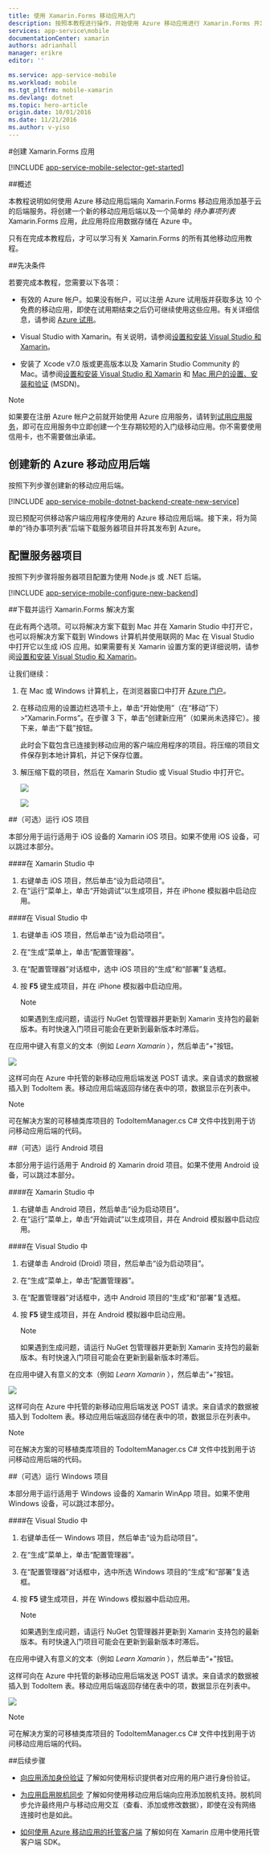 ```yaml
---
title: 使用 Xamarin.Forms 移动应用入门
description: 按照本教程进行操作，开始使用 Azure 移动应用进行 Xamarin.Forms 开发
services: app-service\mobile
documentationCenter: xamarin
authors: adrianhall
manager: erikre
editor: ''

ms.service: app-service-mobile
ms.workload: mobile
ms.tgt_pltfrm: mobile-xamarin
ms.devlang: dotnet
ms.topic: hero-article
origin.date: 10/01/2016
ms.date: 11/21/2016
ms.author: v-yiso
---
```


#创建 Xamarin.Forms 应用

[!INCLUDE [app-service-mobile-selector-get-started](../../includes/app-service-mobile-selector-get-started.md)]

##概述

本教程说明如何使用 Azure 移动应用后端向 Xamarin.Forms 移动应用添加基于云的后端服务。将创建一个新的移动应用后端以及一个简单的 _待办事项列表_ Xamarin.Forms 应用，此应用将应用数据存储在 Azure 中。

只有在完成本教程后，才可以学习有关 Xamarin.Forms 的所有其他移动应用教程。

##先决条件

若要完成本教程，您需要以下各项：

* 有效的 Azure 帐户。如果没有帐户，可以注册 Azure 试用版并获取多达 10 个免费的移动应用，即使在试用期结束之后仍可继续使用这些应用。有关详细信息，请参阅 [Azure 试用](https://www.azure.cn/pricing/1rmb-trial/)。

* Visual Studio with Xamarin。有关说明，请参阅[设置和安装 Visual Studio 和 Xamarin](https://msdn.microsoft.com/zh-cn/library/mt613162.aspx)。

* 安装了 Xcode v7.0 版或更高版本以及 Xamarin Studio Community 的 Mac。请参阅[设置和安装 Visual Studio 和 Xamarin](https://msdn.microsoft.com/zh-cn/library/mt613162.aspx) 和 [Mac 用户的设置、安装和验证](https://msdn.microsoft.com/zh-cn/library/mt488770.aspx) (MSDN)。

>[!NOTE]
> 如果要在注册 Azure 帐户之前就开始使用 Azure 应用服务，请转到[试用应用服务](https://tryappservice.azure.com/?appServiceName=mobile)，即可在应用服务中立即创建一个生存期较短的入门级移动应用。你不需要使用信用卡，也不需要做出承诺。
>
>

## 创建新的 Azure 移动应用后端

按照下列步骤创建新的移动应用后端。

[!INCLUDE [app-service-mobile-dotnet-backend-create-new-service](../../includes/app-service-mobile-dotnet-backend-create-new-service.md)]

现已预配可供移动客户端应用程序使用的 Azure 移动应用后端。接下来，将为简单的“待办事项列表”后端下载服务器项目并将其发布到 Azure。

## 配置服务器项目

按照下列步骤将服务器项目配置为使用 Node.js 或 .NET 后端。

[!INCLUDE [app-service-mobile-configure-new-backend](../../includes/app-service-mobile-configure-new-backend.md)]

##下载并运行 Xamarin.Forms 解决方案

在此有两个选项。可以将解决方案下载到 Mac 并在 Xamarin Studio 中打开它，也可以将解决方案下载到 Windows 计算机并使用联网的 Mac 在 Visual Studio 中打开它以生成 iOS 应用。如果需要有关 Xamarin 设置方案的更详细说明，请参阅[设置和安装 Visual Studio 和 Xamarin](https://msdn.microsoft.com/zh-cn/library/mt613162.aspx)。

让我们继续：

 1. 在 Mac 或 Windows 计算机上，在浏览器窗口中打开 [Azure 门户]。
 2. 在移动应用的设置边栏选项卡上，单击“开始使用”（在“移动”下）>“Xamarin.Forms”。在步骤 3 下，单击“创建新应用”（如果尚未选择它）。接下来，单击“下载”按钮。

    此时会下载包含已连接到移动应用的客户端应用程序的项目。将压缩的项目文件保存到本地计算机，并记下保存位置。

 3. 解压缩下载的项目，然后在 Xamarin Studio 或 Visual Studio 中打开它。

    ![][9]

    ![][8]

##（可选）运行 iOS 项目

本部分用于运行适用于 iOS 设备的 Xamarin iOS 项目。如果不使用 iOS 设备，可以跳过本部分。

####在 Xamarin Studio 中

1. 右键单击 iOS 项目，然后单击“设为启动项目”。
2. 在“运行”菜单上，单击“开始调试”以生成项目，并在 iPhone 模拟器中启动应用。

####在 Visual Studio 中
1. 右键单击 iOS 项目，然后单击“设为启动项目”。
2. 在“生成”菜单上，单击“配置管理器”。
3. 在“配置管理器”对话框中，选中 iOS 项目的“生成”和“部署”复选框。
4. 按 **F5** 键生成项目，并在 iPhone 模拟器中启动应用。

    >[!NOTE]
    > 如果遇到生成问题，请运行 NuGet 包管理器并更新到 Xamarin 支持包的最新版本。有时快速入门项目可能会在更新到最新版本时滞后。
    >
    >

在应用中键入有意义的文本（例如 _Learn Xamarin_ ），然后单击“+”按钮。

![][10]

这样可向在 Azure 中托管的新移动应用后端发送 POST 请求。来自请求的数据被插入到 TodoItem 表。移动应用后端返回存储在表中的项，数据显示在列表中。

>[!NOTE]
可在解决方案的可移植类库项目的 TodoItemManager.cs C# 文件中找到用于访问移动应用后端的代码。

##（可选）运行 Android 项目

本部分用于运行适用于 Android 的 Xamarin droid 项目。如果不使用 Android 设备，可以跳过本部分。

####在 Xamarin Studio 中

1. 右键单击 Android 项目，然后单击“设为启动项目”。
2. 在“运行”菜单上，单击“开始调试”以生成项目，并在 Android 模拟器中启动应用。

####在 Visual Studio 中
1. 右键单击 Android (Droid) 项目，然后单击“设为启动项目”。
4. 在“生成”菜单上，单击“配置管理器”。
5. 在“配置管理器”对话框中，选中 Android 项目的“生成”和“部署”复选框。
6. 按 **F5** 键生成项目，并在 Android 模拟器中启动应用。

    >[!NOTE]
    > 如果遇到生成问题，请运行 NuGet 包管理器并更新到 Xamarin 支持包的最新版本。有时快速入门项目可能会在更新到最新版本时滞后。
    >
    >

在应用中键入有意义的文本（例如 _Learn Xamarin_ ），然后单击“+”按钮。

![][11]

这样可向在 Azure 中托管的新移动应用后端发送 POST 请求。来自请求的数据被插入到 TodoItem 表。移动应用后端返回存储在表中的项，数据显示在列表中。

> [!NOTE]
可在解决方案的可移植类库项目的 TodoItemManager.cs C# 文件中找到用于访问移动应用后端的代码。

##（可选）运行 Windows 项目

本部分用于运行适用于 Windows 设备的 Xamarin WinApp 项目。如果不使用 Windows 设备，可以跳过本部分。

####在 Visual Studio 中
1. 右键单击任一 Windows 项目，然后单击“设为启动项目”。
4. 在“生成”菜单上，单击“配置管理器”。
5. 在“配置管理器”对话框中，选中所选 Windows 项目的“生成”和“部署”复选框。
6. 按 **F5** 键生成项目，并在 Windows 模拟器中启动应用。

    >[!NOTE]
    > 如果遇到生成问题，请运行 NuGet 包管理器并更新到 Xamarin 支持包的最新版本。有时快速入门项目可能会在更新到最新版本时滞后。
    >
    >

在应用中键入有意义的文本（例如 _Learn Xamarin_ ），然后单击“+”按钮。

这样可向在 Azure 中托管的新移动应用后端发送 POST 请求。来自请求的数据被插入到 TodoItem 表。移动应用后端返回存储在表中的项，数据显示在列表中。

![][12]

> [!NOTE]
可在解决方案的可移植类库项目的 TodoItemManager.cs C# 文件中找到用于访问移动应用后端的代码。
>
>

##后续步骤

* [向应用添加身份验证](./app-service-mobile-xamarin-forms-get-started-users.md) 
了解如何使用标识提供者对应用的用户进行身份验证。

* [为应用启用脱机同步](./app-service-mobile-xamarin-forms-get-started-offline-data.md)
  了解如何使用移动应用后端向应用添加脱机支持。脱机同步允许最终用户与移动应用交互（查看、添加或修改数据），即使在没有网络连接时也是如此。

* [如何使用 Azure 移动应用的托管客户端](./app-service-mobile-dotnet-how-to-use-client-library.md)
了解如何在 Xamarin 应用中使用托管客户端 SDK。

<!-- Anchors. -->
[Getting started with mobile app backends]: #getting-started
[Create a new mobile app backend]: #create-new-service
[Next Steps]: #next-steps

<!-- Images. -->
[6]: ./media/app-service-mobile-xamarin-forms-get-started/xamarin-forms-quickstart.png
[8]: ./media/app-service-mobile-xamarin-forms-get-started/xamarin-forms-quickstart-vs.png
[9]: ./media/app-service-mobile-xamarin-forms-get-started/xamarin-forms-quickstart-xs.png
[10]: ./media/app-service-mobile-xamarin-forms-get-started/mobile-quickstart-startup-ios.png
[11]: ./media/app-service-mobile-xamarin-forms-get-started/mobile-quickstart-startup-android.png
[12]: ./media/app-service-mobile-xamarin-forms-get-started/mobile-quickstart-startup-windows.png

<!-- URLs. -->
[Visual Studio Professional 2013]: https://www.visualstudio.com/downloads/download-visual-studio-vs
[Mobile app SDK]: http://go.microsoft.com/fwlink/?LinkId=257545
[Azure 门户]: https://portal.azure.cn/

<!---HONumber=Mooncake_0919_2016-->